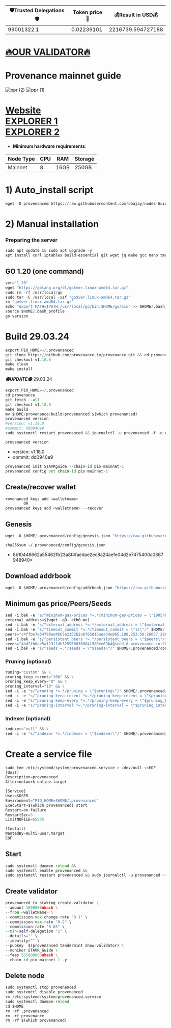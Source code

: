 <!-- START_TABLE -->
| 🛡Trusted Delegations🛡 | Token price🧲 | 💰Result in USD💰 |
|-------------|---------|---------------|
| 99001322.1 | 0.02239101 | 2216739.594727188 |

<!-- END_TABLE -->





















[🔥OUR VALIDATOR🔥](https://restake.app/provenance/pbvaloper1vclg6sh22dcnr3klslqfux6jpsr4dl5nkwx4zm)
=

# Provenance mainnet guide
![ppr (2)](https://user-images.githubusercontent.com/44331529/180606866-29524746-c733-43da-9af1-b6acf2a97eb3.png)
![ppr (1)](https://user-images.githubusercontent.com/44331529/180606868-07bdcdb1-ba8d-4b84-9cf0-23db6b13916c.png)


[Website](https://provenance.io/) \
[EXPLORER 1](https://explorer.stavr.tech/Provenance) \
[EXPLORER 2](https://www.mintscan.io/provenance/validators)
=
- **Minimum hardware requirements**:

| Node Type |CPU | RAM  | Storage  | 
|-----------|----|------|----------|
| Mainnet   |   8| 16GB | 250GB    |

# 1) Auto_install script
```python
wget -O provenancem https://raw.githubusercontent.com/obajay/nodes-Guides/main/Projects/Provenance/provenancem && chmod +x provenancem && ./provenancem
```

# 2) Manual installation

### Preparing the server
```python
sudo apt update && sudo apt upgrade -y
apt install curl iptables build-essential git wget jq make gcc nano tmux htop nvme-cli pkg-config libssl-dev libleveldb-dev tar clang bsdmainutils ncdu unzip libleveldb-dev -y
```

## GO 1.20 (one command)
```python
ver="1.20"
wget "https://golang.org/dl/go$ver.linux-amd64.tar.gz"
sudo rm -rf /usr/local/go
sudo tar -C /usr/local -xzf "go$ver.linux-amd64.tar.gz"
rm "go$ver.linux-amd64.tar.gz"
echo "export PATH=$PATH:/usr/local/go/bin:$HOME/go/bin" >> $HOME/.bash_profile
source $HOME/.bash_profile
go version
```
# Build 29.03.24
```python
export PIO_HOME=~/.provenanced
git clone https://github.com/provenance-io/provenance.git && cd provenance
git checkout v1.18.0
make clean
make install
```

*******🟢UPDATE🟢******* 29.03.24
```python
export PIO_HOME=~/.provenanced
cd provenance
git fetch --all
git checkout v1.18.0
make build
mv $HOME/provenance/build/provenanced $(which provenanced)
provenanced version
#version: v1.18.0
#commit: dd0940e9
sudo systemctl restart provenanced && journalctl -u provenanced -f -o cat
```

`provenanced version`
- version: v1.18.0
- commit: dd0940e9

```python
provenanced init STAVRguide --chain-id pio-mainnet-1
provenanced config set chain-id pio-mainnet-1

```

## Create/recover wallet
```python
rovenanced keys add <walletname>
        OR
provenanced keys add <walletname> --recover
```
## Genesis
```python
wget -O $HOME/.provenanced/config/genesis.json "https://raw.githubusercontent.com/provenance-io/mainnet/main/pio-mainnet-1/genesis.json"

```
`sha256sum ~/.provenanced/config/genesis.json`
+ 8b10448662a55462fb23a8f4faedae2ec8a24aefe04d2e7475400c0367948940*


## Download addrbook
```python
wget -O $HOME/.provenanced/config/addrbook.json "https://raw.githubusercontent.com/obajay/nodes-Guides/main/Projects/Provenance/addrbook.json"
```

## Minimum gas price/Peers/Seeds
```python
sed -i.bak -e "s/^minimum-gas-prices *=.*/minimum-gas-prices = \"1905nhash\"/;" ~/.provenanced/config/app.toml
external_address=$(wget -qO- eth0.me)
sed -i.bak -e "s/^external_address *=.*/external_address = \"$external_address:26656\"/" $HOME/.provenanced/config/config.toml
sed -i.bak -e "s/^timeout_commit *=.*/timeout_commit = \"1s\"/" $HOME/.provenanced/config/config.toml
peers="c4ffbe7e54790ee4b65e2152b2a6f65d15aeab4e@65.108.253.58:26657,286868295b6c56257332a8aca922f898353d2575@154.53.40.114:56651,de4e97e82e5fc567e55326383d46c72ae0ad7741@65.108.12.222:26757,358c97bb55717228f585491ef4c76d563183c583@194.163.165.174:26656,feb3bdc1c6f5ec32961c8051d9afec6984a59483@51.195.176.98:26658,666fca6c8f62f28fb4ab294589ce5d62b5823c91@161.97.115.247:26657"
sed -i.bak -e "s/^persistent_peers *=.*/persistent_peers = \"$peers\"/" $HOME/.provenanced/config/config.toml
seeds="4bd2fb0ae5a123f1db325960836004f980ee09b4@seed-0.provenance.io:26656,048b991204d7aac7209229cbe457f622eed96e5d@seed-1.provenance.io:26656"
sed -i.bak -e "s/^seeds =.*/seeds = \"$seeds\"/" $HOME/.provenanced/config/config.toml
```
### Pruning (optional)
```python
runing="custom" && \
pruning_keep_recent="100" && \
pruning_keep_every="0" && \
pruning_interval="10" && \
sed -i -e "s/^pruning *=.*/pruning = \"$pruning\"/" $HOME/.provenanced/config/app.toml && \
sed -i -e "s/^pruning-keep-recent *=.*/pruning-keep-recent = \"$pruning_keep_recent\"/" $HOME/.provenanced/config/app.toml && \
sed -i -e "s/^pruning-keep-every *=.*/pruning-keep-every = \"$pruning_keep_every\"/" $HOME/.provenanced/config/app.toml && \
sed -i -e "s/^pruning-interval *=.*/pruning-interval = \"$pruning_interval\"/" $HOME/.provenanced/config/app.toml
```
### Indexer (optional)
```python
indexer="null" && \
sed -i -e "s/^indexer *=.*/indexer = \"$indexer\"/" $HOME/.provenanced/config/config.toml
```
# Create a service file
```python
sudo tee /etc/systemd/system/provenanced.service > /dev/null <<EOF
[Unit]
Description=provenanced
After=network-online.target

[Service]
User=$USER
Environment="PIO_HOME=$HOME/.provenanced"
ExecStart=$(which provenanced) start
Restart=on-failure
RestartSec=3
LimitNOFILE=65535

[Install]
WantedBy=multi-user.target
EOF
```
## Start
```python
sudo systemctl daemon-reload &&
sudo systemctl enable provenanced &&
sudo systemctl restart provenanced && sudo journalctl -u provenanced -f -o cat
```
## Create validator
```python
provenanced tx staking create-validator \
--amount 1000000nhash \
--from <walletName> \
--commission-max-change-rate "0.1" \
--commission-max-rate "0.2" \
--commission-rate "0.05" \
--min-self-delegation "1" \
--details="" \
--identity="" \
--pubkey  $(provenanced tendermint show-validator) \
--moniker STAVR_Guide \
--fees 555000000nhash \
--chain-id pio-mainnet-1 -y
```

## Delete node
```python
sudo systemctl stop provenanced
sudo systemctl disable provenanced
rm /etc/systemd/system/provenanced.service
sudo systemctl daemon-reload
cd $HOME
rm -rf .provenanced
rm -rf provenance
rm -rf $(which provenanced)
```

